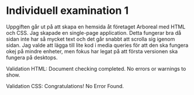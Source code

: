# Individuell examination 1

Uppgiften går ut på att skapa en hemsida åt företaget Arboreal med HTML och CSS. Jag skapade en single-page application. Detta fungerar bra då sidan inte har så mycket text och det går snabbt att scrolla sig igenom sidan. Jag valde att lägga till lite kod i media queries för att den ska fungera okej på mindre enheter, men fokus har legat på att första versionen ska fungera på desktops. 

Validation HTML: Document checking completed. No errors or warnings to show.

Validation CSS: Congratulations! No Error Found.